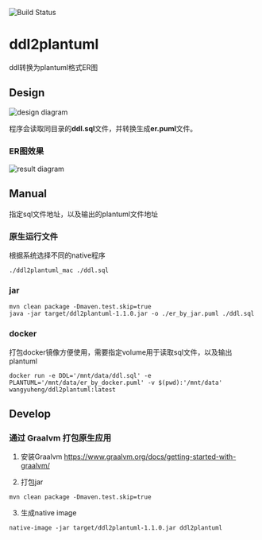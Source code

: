 ![Build Status](https://travis-ci.org/wangyuheng/ddl2plantuml.svg?branch=master)

# ddl2plantuml

ddl转换为plantuml格式ER图

## Design

![design diagram](http://www.plantuml.com/plantuml/proxy?src=https://raw.githubusercontent.com/wangyuheng/ddl2plantuml/master/.plantuml/design.puml)


程序会读取同目录的**ddl.sql**文件，并转换生成**er.puml**文件。

### ER图效果

![result diagram](http://www.plantuml.com/plantuml/proxy?src=https://raw.githubusercontent.com/wangyuheng/ddl2plantuml/master/.plantuml/result.puml)


## Manual

指定sql文件地址，以及输出的plantuml文件地址

### 原生运行文件

根据系统选择不同的native程序

```shell script
./ddl2plantuml_mac ./ddl.sql 
```

### jar

```shell
mvn clean package -Dmaven.test.skip=true 
java -jar target/ddl2plantuml-1.1.0.jar -o ./er_by_jar.puml ./ddl.sql 
```

### docker

打包docker镜像方便使用，需要指定volume用于读取sql文件，以及输出plantuml

```
docker run -e DDL='/mnt/data/ddl.sql' -e PLANTUML='/mnt/data/er_by_docker.puml' -v $(pwd):'/mnt/data' wangyuheng/ddl2plantuml:latest
```

## Develop

### 通过 Graalvm 打包原生应用

1. 安装Graalvm https://www.graalvm.org/docs/getting-started-with-graalvm/

2. 打包jar

```shell script
mvn clean package -Dmaven.test.skip=true 
```

3. 生成native image

```shell script
native-image -jar target/ddl2plantuml-1.1.0.jar ddl2plantuml
```
